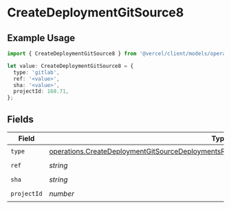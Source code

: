 # CreateDeploymentGitSource8

## Example Usage

```typescript
import { CreateDeploymentGitSource8 } from '@vercel/client/models/operations';

let value: CreateDeploymentGitSource8 = {
  type: 'gitlab',
  ref: '<value>',
  sha: '<value>',
  projectId: 168.71,
};
```

## Fields

| Field       | Type                                                                                                                                                                                                     | Required           | Description |
| ----------- | -------------------------------------------------------------------------------------------------------------------------------------------------------------------------------------------------------- | ------------------ | ----------- |
| `type`      | [operations.CreateDeploymentGitSourceDeploymentsResponse200ApplicationJSONResponseBody8Type](../../models/operations/createdeploymentgitsourcedeploymentsresponse200applicationjsonresponsebody8type.md) | :heavy_check_mark: | N/A         |
| `ref`       | _string_                                                                                                                                                                                                 | :heavy_check_mark: | N/A         |
| `sha`       | _string_                                                                                                                                                                                                 | :heavy_check_mark: | N/A         |
| `projectId` | _number_                                                                                                                                                                                                 | :heavy_check_mark: | N/A         |
